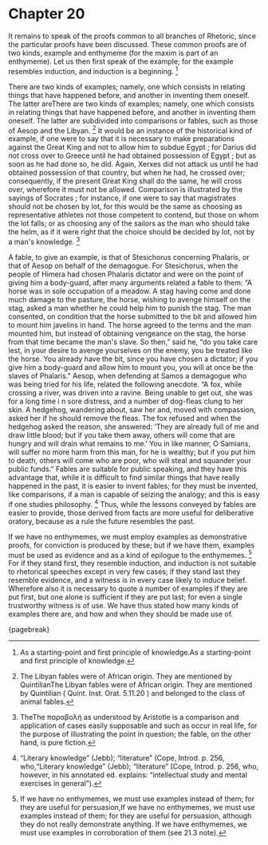 # Chapter 20

It remains to speak of the proofs common to all branches of Rhetoric, since the particular proofs have been discussed. These common proofs are of
two kinds, example and enthymeme (for the maxim is part of an enthymeme). Let us then first speak of the example; for the example resembles
induction, and induction is a beginning. [^^19_1]

There are two kinds of examples; namely, one which consists in relating things
that have happened before, and another in inventing them oneself. The latter areThere are two kinds of examples; namely, one which consists in
relating things that have happened before, and another in inventing them oneself. The latter are subdivided into comparisons or fables, such as
those of Aesop and the Libyan. [^^19_2] It would be an instance of the historical kind of example, if one were to say that it is necessary to make
preparations against the Great King and not to allow him to subdue Egypt ; for Darius did not cross over to Greece until he had obtained possession
of Egypt ; but as soon as he had done so, he did. Again, Xerxes did not attack us until he had obtained possession of that country, but when he had,
he crossed over; consequently, if the present Great King shall do the same, he will cross over, wherefore it must not be allowed. Comparison is
illustrated by the sayings of Socrates ; for instance, if one were to say that magistrates should not be chosen by lot, for this would be the same
as choosing as representative athletes not those competent to contend, but those on whom the lot falls; or as choosing any of the sailors as the man
who should take the helm, as if it were right that the choice should be decided by lot, not by a man's knowledge. [^^19_3]

A fable, to give an example, is that of Stesichorus concerning Phalaris, or that of Aesop on behalf of the demagogue. For Stesichorus, when the
people of Himera had chosen Phalaris dictator and were on the point of giving him a body-guard, after many arguments related a fable to them: “A
horse was in sole occupation of a meadow. A stag having come and done much damage to the pasture, the horse, wishing to avenge himself on the stag,
asked a man whether he could help him to punish the stag. The man consented, on condition that the horse submitted to the bit and allowed him to
mount him javelins in hand. The horse agreed to the terms and the man mounted him, but instead of obtaining vengeance on the stag, the horse from
that time became the man's slave. So then,” said he, “do you take care lest, in your desire to avenge yourselves on the enemy, you be treated like
the horse. You already have the bit, since you have chosen a dictator; if you give him a body-guard and allow him to mount you, you will at once be
the slaves of Phalaris.” Aesop, when defending at Samos a demagogue who was being tried for his life, related the following anecdote. “A fox, while
crossing a river, was driven into a ravine. Being unable to get out, she was for a long time i n sore distress, and a number of dog-fleas clung to
her skin. A hedgehog, wandering about, saw her and, moved with compassion, asked her if he should remove the fleas. The fox refused and when the
hedgehog asked the reason, she answered: ‘They are already full of me and draw little blood; but if you take them away, others will come that are
hungry and will drain what remains to me.’ You in like manner, O Samians, will suffer no more harm from this man, for he is wealthy; but if you put
him to death, others will come who are poor, who will steal and squander your public funds.” Fables are suitable for public speaking, and they have
this advantage that, while it is difficult to find similar things that have really happened in the past, it is easier to invent fables; for they
must be invented, like comparisons, if a man is capable of seizing the analogy; and this is easy if one studies philosophy. [^^19_4] Thus, while the
lessons conveyed by fables are easier to provide, those derived from facts are more useful for deliberative oratory, because as a rule the future
resembles the past.

If we have no enthymemes, we must employ examples as demonstrative proofs, for conviction is produced by these; but if we have them, examples must
be used as evidence and as a kind of epilogue to the enthymemes. [^^19_5] For if they stand first, they resemble induction, and induction is not
suitable to rhetorical speeches except in very few cases; if they stand last they resemble evidence, and a witness is in every case likely to induce
belief. Wherefore also it is necessary to quote a number of examples if they are put first, but one alone is sufficient if they are put last; for
even a single trustworthy witness is of use. We have thus stated how many kinds of examples there are, and how and when they should be made use of.

{pagebreak}

[^^19_1]: As a starting-point and first principle of knowledge.As a starting-point and first principle of knowledge.

[^^19_2]: The Libyan fables were of African origin. They are mentioned by QuintilianThe Libyan fables were of African origin. They are mentioned by
Quintilian ( Quint. Inst. Orat. 5.11.20 ) and belonged to the class of animal fables.

[^^19_3]: TheThe παραβολή as understood by Aristotle is a comparison and application of cases easily supposable and such as occur in real life, for
the purpose of illustrating the point in question; the fable, on the other hand, is pure fiction.

[^^19_4]: “Literary knowledge” (Jebb); “literature” (Cope, Introd. p. 256, who,“Literary knowledge” (Jebb); “literature” (Cope, Introd. p. 256, who,
however, in his annotated ed. explains: “intellectual study and mental exercises in general”).

[^^19_5]: If we have no enthymemes, we must use examples instead of them; for they are useful for persuasion,If we have no enthymemes, we must use
examples instead of them; for they are useful for persuasion, although they do not really demonstrate anything. If we have enthymemes, we must use
examples in corroboration of them (see 21.3 note). 

